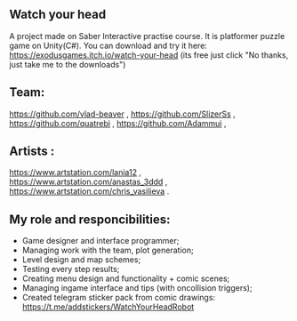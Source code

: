 ## Watch your head
A project made on Saber Interactive practise course. It is platformer puzzle game on Unity(C#). 
You can download and try it here: https://exodusgames.itch.io/watch-your-head (its free just click "No thanks, just take me to the downloads")
## Team: 
https://github.com/vlad-beaver , 
https://github.com/SlizerSs , 
https://github.com/quatrebi , 
https://github.com/Adammui ,  
## Artists :
https://www.artstation.com/lania12 ,
https://www.artstation.com/anastas_3ddd ,
https://www.artstation.com/chris_vasilieva .
## My role and responcibilities:
- Game designer and interface programmer;
- Managing work with the team, plot generation;
- Level design and map schemes;
- Testing every step results;
- Creating menu design and functionality + comic scenes;
- Managing ingame interface and tips (with oncollision triggers);
- Created telegram sticker pack from comic drawings: https://t.me/addstickers/WatchYourHeadRobot
